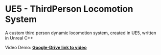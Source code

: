 # UE5 - ThirdPerson Locomotion System
A custom third person dynamic locomotion system, created in UE5, written in Unreal C++

Video Demo: [**Google-Drive link to video**](https://drive.google.com/file/d/1KJDuMBcaPW3ZHfmHaZwIWyEwMESgdrUe/view?usp=sharing)

